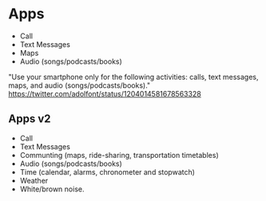 # Apps

- Call
- Text Messages
- Maps
- Audio (songs/podcasts/books)

"Use your smartphone only for the following activities: calls, text messages, maps, and audio (songs/podcasts/books)."
https://twitter.com/adolfont/status/1204014581678563328

## Apps v2

- Call
- Text Messages
- Communting (maps, ride-sharing, transportation timetables)
- Audio (songs/podcasts/books)
- Time (calendar, alarms, chronometer and stopwatch)
- Weather
- White/brown noise.
